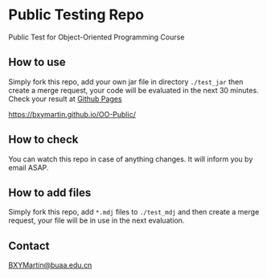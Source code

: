 # Public Testing Repo
Public Test for Object-Oriented Programming Course

## How to use
Simply fork this repo, add your own jar file in directory `./test_jar` then create a merge request, your code will be evaluated in the next 30 minutes. Check your result at [Github Pages](https://bxymartin.github.io/OO-Public/)

https://bxymartin.github.io/OO-Public/

## How to check
You can watch this repo in case of anything changes. It will inform you by email ASAP.

## How to add files
Simply fork this repo, add `*.mdj` files to `./test_mdj` and then create a merge request, your file will be in use in the next evaluation.

## Contact
BXYMartin@buaa.edu.cn
